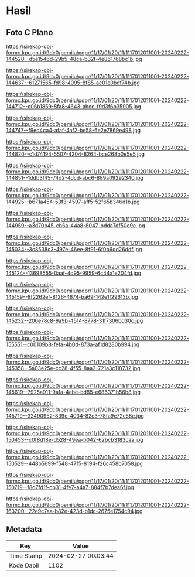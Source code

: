 # Hasil

## Foto C Plano

https://sirekap-obj-formc.kpu.go.id/9dc0/pemilu/pdpr/11/17/01/20/11/1117012011001-20240222-144520--d5e1546d-29b5-48ca-b32f-4e861768bc1b.jpg

https://sirekap-obj-formc.kpu.go.id/9dc0/pemilu/pdpr/11/17/01/20/11/1117012011001-20240222-144637--61271565-fd98-4095-8f85-ae01e0bdf74b.jpg

https://sirekap-obj-formc.kpu.go.id/9dc0/pemilu/pdpr/11/17/01/20/11/1117012011001-20240222-144712--c06b1859-8fa8-4643-abec-f9d3f6b35905.jpg

https://sirekap-obj-formc.kpu.go.id/9dc0/pemilu/pdpr/11/17/01/20/11/1117012011001-20240222-144747--f9ed4ca4-afaf-4af2-be58-6e2e7869e498.jpg

https://sirekap-obj-formc.kpu.go.id/9dc0/pemilu/pdpr/11/17/01/20/11/1117012011001-20240222-144820--c1d74194-5507-4204-8264-bce268b0e5e5.jpg

https://sirekap-obj-formc.kpu.go.id/9dc0/pemilu/pdpr/11/17/01/20/11/1117012011001-20240222-144851--1ddb3f45-74d2-4dcd-abc6-889a09292340.jpg

https://sirekap-obj-formc.kpu.go.id/9dc0/pemilu/pdpr/11/17/01/20/11/1117012011001-20240222-144925--b671a454-53f3-4597-aff5-52f65b346d1b.jpg

https://sirekap-obj-formc.kpu.go.id/9dc0/pemilu/pdpr/11/17/01/20/11/1117012011001-20240222-144959--a3d70b45-cb6a-44a8-8047-bdda7df50e9e.jpg

https://sirekap-obj-formc.kpu.go.id/9dc0/pemilu/pdpr/11/17/01/20/11/1117012011001-20240222-145034--3c8538c3-497e-46ee-8f91-6f0b6dd26ddf.jpg

https://sirekap-obj-formc.kpu.go.id/9dc0/pemilu/pdpr/11/17/01/20/11/1117012011001-20240222-145124--13698555-0aaf-4d95-9959-6c44a1e204fd.jpg

https://sirekap-obj-formc.kpu.go.id/9dc0/pemilu/pdpr/11/17/01/20/11/1117012011001-20240222-145159--8f2262ef-8126-4674-ba69-142e1f29613b.jpg

https://sirekap-obj-formc.kpu.go.id/9dc0/pemilu/pdpr/11/17/01/20/11/1117012011001-20240222-145232--206e78c8-9a9b-4514-8778-31f7306bd30c.jpg

https://sirekap-obj-formc.kpu.go.id/9dc0/pemilu/pdpr/11/17/01/20/11/1117012011001-20240222-155551--c00109b8-fefa-4b0d-873a-af1d8280b994.jpg

https://sirekap-obj-formc.kpu.go.id/9dc0/pemilu/pdpr/11/17/01/20/11/1117012011001-20240222-145358--5a03e25e-cc28-4f55-8aa2-721a3c118732.jpg

https://sirekap-obj-formc.kpu.go.id/9dc0/pemilu/pdpr/11/17/01/20/11/1117012011001-20240222-145619--7925a911-9a1a-4ebe-bd85-e686371b56b8.jpg

https://sirekap-obj-formc.kpu.go.id/9dc0/pemilu/pdpr/11/17/01/20/11/1117012011001-20240222-145719--32490952-839e-4034-82c3-78fa9e72c58e.jpg

https://sirekap-obj-formc.kpu.go.id/9dc0/pemilu/pdpr/11/17/01/20/11/1117012011001-20240222-150453--c0f8d18e-d528-49ea-b042-62bcb3183caa.jpg

https://sirekap-obj-formc.kpu.go.id/9dc0/pemilu/pdpr/11/17/01/20/11/1117012011001-20240222-150529--448b5699-f548-47f5-8194-f26c458b7058.jpg

https://sirekap-obj-formc.kpu.go.id/9dc0/pemilu/pdpr/11/17/01/20/11/1117012011001-20240222-150719--f8d7fd1f-cb31-4fe7-a4a7-884f7b7dea6f.jpg

https://sirekap-obj-formc.kpu.go.id/9dc0/pemilu/pdpr/11/17/01/20/11/1117012011001-20240222-163200--22e9c7aa-b82e-423d-b1dc-2675e1754c94.jpg


## Metadata

| Key        | Value               |
| ---------- | ------------------- |
| Time Stamp | 2024-02-27 00:03:44 |
| Kode Dapil | 1102                |



